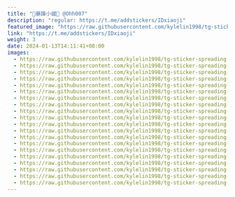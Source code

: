 ```yaml
---
title: "🎀暴躁小姬🎀 @Ohh007"
description: "regular: https://t.me/addstickers/IDxiaoji"
featured_image: "https://raw.githubusercontent.com/kylelin1998/tg-sticker-spreading-worldwide-images/main/img/5dc1a812-6cef-4b48-99bb-7626b505d08e.jpg"
link: "https://t.me/addstickers/IDxiaoji"
weight: 3
date: 2024-01-13T14:11:41+08:00
images:
  - https://raw.githubusercontent.com/kylelin1998/tg-sticker-spreading-worldwide-images/main/img/5dc1a812-6cef-4b48-99bb-7626b505d08e.jpg
  - https://raw.githubusercontent.com/kylelin1998/tg-sticker-spreading-worldwide-images/main/img/0d1e6593-4a62-46bf-82b2-faf359ecca02.jpg
  - https://raw.githubusercontent.com/kylelin1998/tg-sticker-spreading-worldwide-images/main/img/9a10a0bc-5ec9-412d-92c1-f526103f9a7e.jpg
  - https://raw.githubusercontent.com/kylelin1998/tg-sticker-spreading-worldwide-images/main/img/d0dc412b-0c7c-4eee-a49e-d958fa7468d6.jpg
  - https://raw.githubusercontent.com/kylelin1998/tg-sticker-spreading-worldwide-images/main/img/f815a33f-8fcb-4fe4-80fd-995714f38357.jpg
  - https://raw.githubusercontent.com/kylelin1998/tg-sticker-spreading-worldwide-images/main/img/fdcf0cfc-8235-46f8-9b57-98e28db75d36.jpg
  - https://raw.githubusercontent.com/kylelin1998/tg-sticker-spreading-worldwide-images/main/img/80e81473-6faf-4752-bb0d-c835556ac602.jpg
  - https://raw.githubusercontent.com/kylelin1998/tg-sticker-spreading-worldwide-images/main/img/25e65353-3e2e-48a6-928f-a319233d9e82.jpg
  - https://raw.githubusercontent.com/kylelin1998/tg-sticker-spreading-worldwide-images/main/img/e61270e1-11d6-4a36-8ded-865b9df53914.jpg
  - https://raw.githubusercontent.com/kylelin1998/tg-sticker-spreading-worldwide-images/main/img/31eda2fc-fd5d-47f5-821f-f48cd8250214.jpg
  - https://raw.githubusercontent.com/kylelin1998/tg-sticker-spreading-worldwide-images/main/img/ca61244e-eddb-471b-8a49-c3b35b80029b.jpg
  - https://raw.githubusercontent.com/kylelin1998/tg-sticker-spreading-worldwide-images/main/img/8ad7149e-c4f5-4091-8792-202e1f5f8f98.jpg
  - https://raw.githubusercontent.com/kylelin1998/tg-sticker-spreading-worldwide-images/main/img/25fec0fd-4853-41af-8051-e6e7871dd5cd.jpg
  - https://raw.githubusercontent.com/kylelin1998/tg-sticker-spreading-worldwide-images/main/img/f10cf6c5-f131-4813-b795-47507cc6510a.jpg
  - https://raw.githubusercontent.com/kylelin1998/tg-sticker-spreading-worldwide-images/main/img/27f2a0d7-d234-4778-a9e7-fdcb4b14450c.jpg
  - https://raw.githubusercontent.com/kylelin1998/tg-sticker-spreading-worldwide-images/main/img/80a91d2a-907e-4cf4-9564-bccbef516cb7.jpg
  - https://raw.githubusercontent.com/kylelin1998/tg-sticker-spreading-worldwide-images/main/img/e8d62998-4e6b-4bcd-8a77-b5ab2b4a2280.jpg
  - https://raw.githubusercontent.com/kylelin1998/tg-sticker-spreading-worldwide-images/main/img/16aa72e7-0b53-4643-b276-c66877b9a839.jpg
  - https://raw.githubusercontent.com/kylelin1998/tg-sticker-spreading-worldwide-images/main/img/0fad8c1d-9205-48c5-8b56-5d86083ef6e1.jpg
  - https://raw.githubusercontent.com/kylelin1998/tg-sticker-spreading-worldwide-images/main/img/7f4f793f-acd2-43c8-8ee4-06fc00d3363a.jpg
---
```

